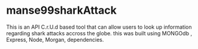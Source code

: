 # manse99sharkAttack
This is an API C.r.U.d based tool that can allow users to look up information regarding 
shark attacks accross the globe.
this was built using MONGOdb , Express, Node, Morgan, dependencies.
